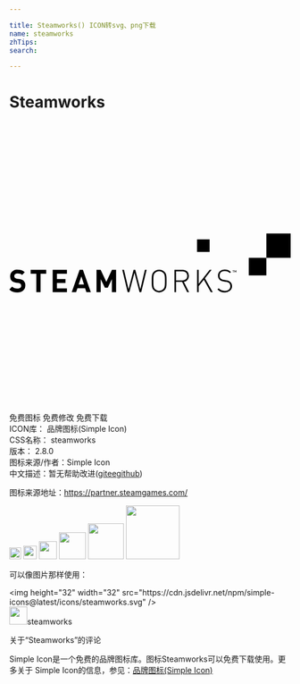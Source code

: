 ```yaml
---

title: Steamworks() ICON转svg、png下载
name: steamworks
zhTips: 
search: 

---
```


# Steamworks  <small style="font-size: 60%;font-weight: 100"></small>

<div id="svg" class="svg-wrap">
<svg role="img" xmlns="http://www.w3.org/2000/svg" viewBox="0 0 24 24"><title>Steamworks icon</title><path d="M21.928 9.49v2.071h-1.503v1.503h1.503v-1.5H24V9.49zm-5.915.498v1.075h1.075V9.988zm2.326 2.572a.596.596 0 00-.382.144.497.497 0 00-.155.383.437.437 0 00.145.35.627.627 0 00.33.14l.103.015.112.02a1.071 1.071 0 01.163.037.366.366 0 01.102.065.34.34 0 01.1.268.353.353 0 01-.127.29.529.529 0 01-.347.105.736.736 0 01-.285-.05.747.747 0 01-.24-.175l-.098.102a.795.795 0 00.27.193.866.866 0 00.343.06.68.68 0 00.455-.144.508.508 0 00.175-.39.53.53 0 00-.043-.208.423.423 0 00-.12-.16.468.468 0 00-.13-.08.84.84 0 00-.2-.047l-.112-.02-.088-.013a.82.82 0 01-.152-.045.481.481 0 01-.123-.072.323.323 0 01-.095-.25.378.378 0 01.115-.287.442.442 0 01.313-.105.617.617 0 01.252.045.75.75 0 01.195.132l.09-.092a.713.713 0 00-.53-.21.596.596 0 00-.036 0zm-17.664.005a.673.673 0 00-.432.161.542.542 0 00-.175.42.516.516 0 00.132.375.602.602 0 00.359.157l.12.015.105.015a.278.278 0 01.172.076.23.23 0 01.05.155c0 .16-.11.237-.327.237a.783.783 0 01-.251-.037.47.47 0 01-.195-.123l-.233.24a.76.76 0 00.295.195 1.157 1.157 0 00.38.058.764.764 0 00.492-.156.53.53 0 00.193-.431.54.54 0 00-.143-.405.48.48 0 00-.145-.093.988.988 0 00-.21-.052l-.107-.015-.113-.015a.292.292 0 01-.167-.078.194.194 0 01-.058-.135.222.222 0 01.075-.172.305.305 0 01.213-.068.767.767 0 01.205.027.394.394 0 01.172.105l.228-.232a.72.72 0 00-.26-.17.977.977 0 00-.338-.053.673.673 0 00-.037 0zm12.091.003a.612.612 0 00-.238.05.645.645 0 00-.21.146.525.525 0 00-.097.134.607.607 0 00-.05.153 1.387 1.387 0 00-.02.19 8.383 8.383 0 000 .595 1.306 1.306 0 00.02.19.607.607 0 00.05.152.486.486 0 00.097.135.645.645 0 00.21.145.656.656 0 00.251.05.612.612 0 00.251-.05.645.645 0 00.21-.145.525.525 0 00.097-.135.606.606 0 00.05-.152 1.385 1.385 0 00.02-.19 8.36 8.36 0 000-.595 1.305 1.305 0 00-.02-.19.606.606 0 00-.05-.153.486.486 0 00-.097-.134.645.645 0 00-.21-.146.656.656 0 00-.25-.05.612.612 0 00-.014 0zm-10.949.015v.333H2.3v1.575h.36v-1.575h.482v-.333zm1.878 0v1.908h1.218v-.33h-.855v-.464h.727v-.333h-.727v-.448h.855v-.333zm2.298 0l-.673 1.908h.375l.113-.337h.655l.11.337h.377l-.675-1.908zm1.442 0v1.908h.36v-1.11l.355.722h.245l.352-.722v1.11h.36v-1.908h-.354l-.48 1.03-.483-1.03zm2.198 0l.46 1.908h.144l.437-1.66.435 1.66h.143l.46-1.908h-.147l-.39 1.658-.43-1.658H10.6l-.43 1.658-.39-1.658zm4.452 0v1.908h.14v-.882h.508l.44.882h.162l-.445-.882a.49.49 0 00.428-.516.486.486 0 00-.148-.374.55.55 0 00-.382-.136zm1.93 0v1.908h.14v-.515l.44-.553.593 1.068v-.002h.167l-.667-1.177.57-.728h-.168l-.935 1.192v-1.192zm3.188.033v.19h.026v-.128l.045.093h.024l.042-.093v.128h.028v-.19h-.028l-.055.118-.055-.118zm-.165.002v.025h.052v.163h.028v-.163h.052v-.025zm-6.26.08a.489.489 0 01.352.148.45.45 0 01.077.107.485.485 0 01.043.132 1.117 1.117 0 01.018.175 7.48 7.48 0 010 .556 1.117 1.117 0 01-.018.175.485.485 0 01-.043.132.506.506 0 01-.077.107.489.489 0 01-.7 0 .45.45 0 01-.078-.107.589.589 0 01-.042-.132 1.117 1.117 0 01-.018-.175 7.459 7.459 0 010-.556 1.117 1.117 0 01.018-.175.485.485 0 01.042-.132.506.506 0 01.078-.107.489.489 0 01.349-.148zm2.007.015a.433.433 0 01.28.098.35.35 0 01.11.289.358.358 0 01-.113.286.428.428 0 01-.294.098h-.543v-.77h.545a.433.433 0 01.015-.001zm-8.643.433l.228.692h-.46z"/></svg>
</div>
<detail full-name='steamworks'></detail>

<div class="detail-page">
<p>
<span><span class="badge-success badge">免费图标</span> <span class="badge-success badge">免费修改</span>  <span class="badge-success badge">免费下载</span> </span>
<br/>
<span>
ICON库：
<span class="badge-secondary badge">品牌图标(Simple Icon)</span> 
</span>
<br/>
<span>
CSS名称：
<span class="badge-secondary badge">steamworks</span> 
</span>

<br/>
<span>
版本：
<span class="badge-secondary badge">2.8.0</span> 
</span>
<br/>
<span>图标来源/作者：<span class="badge-light badge">Simple Icon</span></span> 
<br/>
<span class="zh-detail">中文描述：暂无<span class="help-link"><span>帮助改进</span>(<a href="https://gitee.com/liuwave/icon-helper/edit/master/json/brands/steamworks.json" target="_blank" rel="noopener noreferrer">gitee</a><a href="https://github.com/liuwave/icon-helper/edit/master/json/brands/steamworks.json" target="_blank" rel="noopener noreferrer">github</a></span>)</span><br/>
</p>
</div><div class="description description alert alert-light"><p>图标来源地址：<a href="https://partner.steamgames.com/" target="_blank" rel="noopener noreferrer">https://partner.steamgames.com/</a></p></div>
<div class="alert alert-dark">
<img height="21" width="21" src="https://cdn.jsdelivr.net/npm/simple-icons@latest/icons/steamworks.svg" />
<img height="24" width="24" src="https://cdn.jsdelivr.net/npm/simple-icons@latest/icons/steamworks.svg" />
<img height="32" width="32" src="https://cdn.jsdelivr.net/npm/simple-icons@latest/icons/steamworks.svg" />
<img height="48" width="48" src="https://cdn.jsdelivr.net/npm/simple-icons@latest/icons/steamworks.svg" />
<img height="64" width="64" src="https://cdn.jsdelivr.net/npm/simple-icons@latest/icons/steamworks.svg" />
<img height="96" width="96" src="https://cdn.jsdelivr.net/npm/simple-icons@latest/icons/steamworks.svg" />

</div>
<div>
  <p>可以像图片那样使用：    
  </p>
  <div class="alert alert-primary" style="font-size: 14px">
    &lt;img height="32" width="32" src="https://cdn.jsdelivr.net/npm/simple-icons@latest/icons/steamworks.svg" /&gt;
    <copy-btn content='<img height="32" width="32" src="https://cdn.jsdelivr.net/npm/simple-icons@latest/icons/steamworks.svg" />'></copy-btn>
  </div>
  <div class="alert alert-secondary">
    <img height="32" width="32" src="https://cdn.jsdelivr.net/npm/simple-icons@latest/icons/steamworks.svg" />steamworks
    <copy-btn content="steamworks" btn-title="复制图标名称"></copy-btn>
  </div>
</div>

<Vssue title="关于“Steamworks”的评论" >关于“Steamworks”的评论</Vssue>


<div><p>Simple Icon是一个免费的品牌图标库。图标Steamworks可以免费下载使用。更多关于  Simple Icon的信息，参见：<a target="_blank" href="https://iconhelper.cn/brands.html">品牌图标(Simple Icon)</a>
</p></div>
